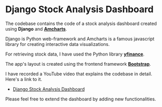 # Django Stock Analysis Dashboard

The codebase contains the code of a stock analysis dashboard created using **Django** and **[Amcharts](https://www.amcharts.com)**. 

Django is Python web-framework and Amcharts is a famous javascript library for creating interactive data visualizations.

For retrieving stock data, I have used the Python library **[yfinance](https://pypi.org/project/yfinance/)**.

The app's layout is created using the frontend framework **[Bootstrap](https://getbootstrap.com/)**.

I have recorded a YouTube video that explains the codebase in detail. Here's a link to it.

* [Django Stock Analysis Dashboard](https://www.youtube.com/watch?v=Dce25M0onlI)

Please feel free to extend the dashboard by adding new functionalities.
